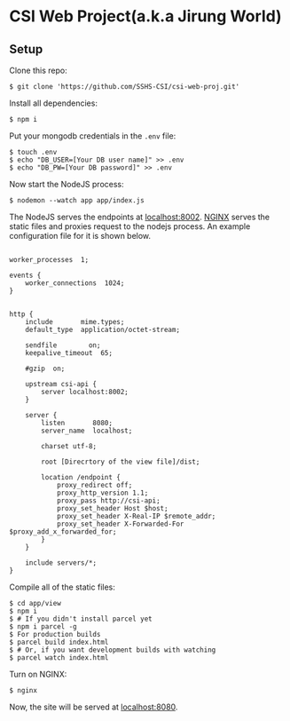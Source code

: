# CSI Web Project(a.k.a Jirung World)
## Setup

Clone this repo:

``` shell
$ git clone 'https://github.com/SSHS-CSI/csi-web-proj.git'
```

Install all dependencies: 

``` shell
$ npm i
```

Put your mongodb credentials in the `.env` file:

``` shell
$ touch .env
$ echo "DB_USER=[Your DB user name]" >> .env
$ echo "DB_PW=[Your DB password]" >> .env
```

Now start the NodeJS process:

``` shell
$ nodemon --watch app app/index.js
```

The NodeJS serves the endpoints at [localhost:8002](http://localhost:8002).
[NGINX](http://nginx.org) serves the static files and proxies request to the nodejs process.
An example configuration file for it is shown below.

``` nginx

worker_processes  1;

events {
    worker_connections  1024;
}


http {
    include       mime.types;
    default_type  application/octet-stream;

    sendfile        on;
    keepalive_timeout  65;

    #gzip  on;

    upstream csi-api {
        server localhost:8002;
    }

    server {
        listen       8080;
        server_name  localhost;

        charset utf-8;

        root [Direcrtory of the view file]/dist;
        
        location /endpoint {
            proxy_redirect off;
            proxy_http_version 1.1;
            proxy_pass http://csi-api;
            proxy_set_header Host $host; 
            proxy_set_header X-Real-IP $remote_addr; 
            proxy_set_header X-Forwarded-For $proxy_add_x_forwarded_for;
        }
    }

    include servers/*;
}

```

Compile all of the static files:

``` shell
$ cd app/view
$ npm i
$ # If you didn't install parcel yet
$ npm i parcel -g
$ For production builds
$ parcel build index.html
$ # Or, if you want development builds with watching
$ parcel watch index.html
```

Turn on NGINX:

``` shell
$ nginx
```

Now, the site will be served at [localhost:8080](http://localhost:8080).
